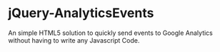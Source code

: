 # jQuery-AnalyticsEvents
An simple HTML5 solution to quickly send events to Google Analytics without having to write any Javascript Code.
